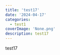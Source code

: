 ```yaml
---
title: 'test17'
date: '2024-04-17'
categories:
  - test1
coverImage: 'None.png'
description: test17
---
```


test17
